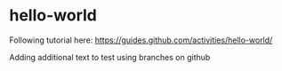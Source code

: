 # hello-world
Following tutorial here: https://guides.github.com/activities/hello-world/

Adding additional text to test using branches on github
